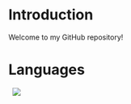 <h1>Introduction</h1>
Welcome to my GitHub repository!
<h1>Languages</h1>
<img src="[https://www.vectorlogo.zone/logos/spotify/spotify-icon.svg](https://img.shields.io/badge/JavaScript-323330?style=for-the-badge&logo=javascript&logoColor=F7DF1E
)" alt="">
<img src="https://img.shields.io/badge/HTML5-E34F26?style=for-the-badge&logo=html5&logoColor=white
" alt="">
<img src="https://img.shields.io/badge/CSS3-1572B6?style=for-the-badge&logo=css3&logoColor=white
">
